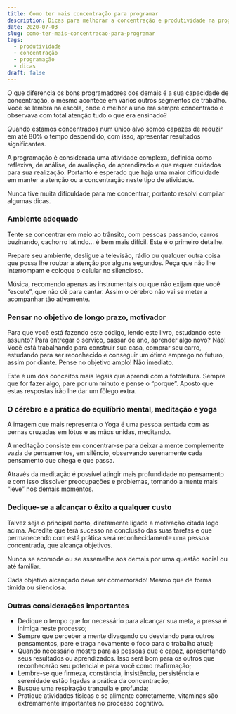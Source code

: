 ```yaml
---
title: Como ter mais concentração para programar
description: Dicas para melhorar a concentração e produtividade na programação.
date: 2020-07-03
slug: como-ter-mais-concentracao-para-programar
tags:
  - produtividade
  - concentração
  - programação
  - dicas
draft: false
---
```


O que diferencia os bons programadores dos demais é a sua capacidade de concentração, o mesmo acontece em vários outros segmentos de trabalho. Você se lembra na escola, onde o melhor aluno era sempre concentrado e observava com total atenção tudo o que era ensinado?

Quando estamos concentrados num único alvo somos capazes de reduzir em até 80% o tempo despendido, com isso, apresentar resultados significantes.

A programação é considerada uma atividade complexa, definida como reflexiva, de análise, de avaliação, de aprendizado e que requer cuidados para sua realização. Portanto é esperado que haja uma maior dificuldade em manter a atenção ou a concentração neste tipo de atividade.

Nunca tive muita dificuldade para me concentrar, portanto resolvi compilar algumas dicas.

### Ambiente adequado
Tente se concentrar em meio ao trânsito, com pessoas passando, carros buzinando, cachorro latindo… é bem mais difícil. Este é o primeiro detalhe.

Prepare seu ambiente, desligue a televisão, rádio ou qualquer outra coisa que possa lhe roubar a atenção por alguns segundos. Peça que não lhe interrompam e coloque o celular no silencioso.

Música, recomendo apenas as instrumentais ou que não exijam que você “escute”, que não dê para cantar. Assim o cérebro não vai se meter a acompanhar tão ativamente.

### Pensar no objetivo de longo prazo, motivador
Para que você está fazendo este código, lendo este livro, estudando este assunto? Para entregar o serviço, passar de ano, aprender algo novo? Não! Você está trabalhando para construir sua casa, comprar seu carro, estudando para ser reconhecido e conseguir um ótimo emprego no futuro, assim por diante. Pense no objetivo amplo! Não imediato.

Este é um dos conceitos mais legais que aprendi com a fotoleitura. Sempre que for fazer algo, pare por um minuto e pense o “porque”. Aposto que estas respostas irão lhe dar um fôlego extra.

### O cérebro e a prática do equilíbrio mental, meditação e yoga
A imagem que mais representa o Yoga é uma pessoa sentada com as pernas cruzadas em lótus e as mãos unidas, meditando.

A meditação consiste em concentrar-se para deixar a mente complemente vazia de pensamentos, em silêncio, observando serenamente cada pensamento que chega e que passa.

Através da meditação é possível atingir mais profundidade no pensamento e com isso dissolver preocupações e problemas, tornando a mente mais “leve” nos demais momentos.

### Dedique-se a alcançar o êxito a qualquer custo
Talvez seja o principal ponto, diretamente ligado a motivação citada logo acima. Acredite que terá sucesso na conclusão das suas tarefas e que permanecendo com está prática será reconhecidamente uma pessoa concentrada, que alcança objetivos.

Nunca se acomode ou se assemelhe aos demais por uma questão social ou até familiar.

Cada objetivo alcançado deve ser comemorado! Mesmo que de forma tímida ou silenciosa.

### Outras considerações importantes
- Dedique o tempo que for necessário para alcançar sua meta, a pressa é inimiga neste processo;
- Sempre que perceber a mente divagando ou desviando para outros pensamentos, pare e traga novamente o foco para o trabalho atual;
- Quando necessário mostre para as pessoas que é capaz, apresentando seus resultados ou aprendizados. Isso será bom para os outros que reconhecerão seu potencial e para você como reafirmação;
- Lembre-se que firmeza, constância, insistência, persistência e serenidade estão ligadas a prática da concentração;
- Busque uma respiração tranquila e profunda;
- Pratique atividades físicas e se alimente corretamente, vitaminas são extremamente importantes no processo cognitivo.